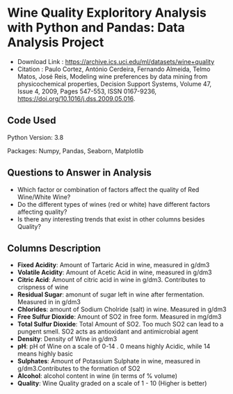 # Wine Quality Exploritory Analysis with Python and Pandas: Data Analysis Project
- Download Link : https://archive.ics.uci.edu/ml/datasets/wine+quality
- Citation : Paulo Cortez, António Cerdeira, Fernando Almeida, Telmo Matos, José Reis, Modeling wine preferences by data mining from physicochemical properties, Decision Support Systems, Volume 47, Issue 4, 2009, Pages 547-553, ISSN 0167-9236, https://doi.org/10.1016/j.dss.2009.05.016.
## Code Used
Python Version: 3.8

Packages: Numpy, Pandas, Seaborn, Matplotlib

 ## Questions to Answer in Analysis
- Which factor or combination of factors affect the quality of Red Wine/White Wine?
- Do the different types of wines (red or white) have different factors affecting quality?
- Is there any interesting trends that exist in other columns besides Quality?
## Columns Description
- **Fixed Acidity**: Amount of Tartaric Acid in wine, measured in g/dm3
- **Volatile Acidity**: Amount of Acetic Acid in wine, measured in g/dm3
- **Citric Acid**: Amount of citric acid in wine in g/dm3. Contributes to crispness of wine
- **Residual Sugar**: amonunt of sugar left in wine after fermentation. Measured in in g/dm3
- **Chlorides**: amount of Sodium Cholride (salt) in wine. Measured in g/dm3
- **Free Sulfur Dioxide**: Amount of SO2 in free form. Measured in mg/dm3
- **Total Sulfur Dioxide**: Total Amount of SO2. Too much SO2 can lead to a pungent smell. SO2 acts as antioxidant and antimicrobial agent
- **Density**: Density of Wine in g/dm3
- **pH**: pH of Wine on a scale of 0-14 . 0 means highly Acidic, while 14 means highly basic
- **Sulphates**: Amount of Potassium Sulphate in wine, measured in g/dm3.Contributes to the formation of SO2
- **Alcohol**: alcohol content in wine (in terms of % volume)
- **Quality**: Wine Quality graded on a scale of 1 - 10 (Higher is better)
